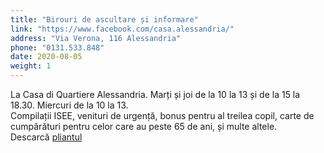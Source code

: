 ```yaml
---
title: "Birouri de ascultare și informare"
link: "https://www.facebook.com/casa.alessandria/"
address: "Via Verona, 116 Alessandria"
phone: "0131.533.848"
date: 2020-08-05
weight: 1
---
```


La Casa di Quartiere Alessandria. Marți și joi de la 10 la 13 și de la 15 la 18.30. Miercuri de la 10 la 13.  
Compilații ISEE, venituri de urgență, bonus pentru al treilea copil, carte de cumpărături pentru celor care au peste 65 de ani, și multe altele.   
Descarcă [pliantul](/documents/informazioni_sportelli.jpg)
